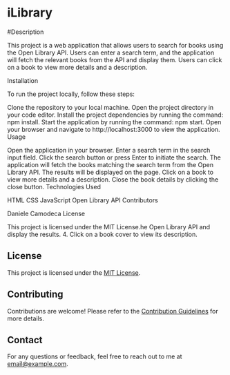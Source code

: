 # iLibrary
#Description

This project is a web application that allows users to search for books using the Open Library API. Users can enter a search term, and the application will fetch the relevant books from the API and display them. Users can click on a book to view more details and a description.

Installation

To run the project locally, follow these steps:

Clone the repository to your local machine.
Open the project directory in your code editor.
Install the project dependencies by running the command: npm install.
Start the application by running the command: npm start.
Open your browser and navigate to http://localhost:3000 to view the application.
Usage

Open the application in your browser.
Enter a search term in the search input field.
Click the search button or press Enter to initiate the search.
The application will fetch the books matching the search term from the Open Library API.
The results will be displayed on the page.
Click on a book to view more details and a description.
Close the book details by clicking the close button.
Technologies Used

HTML
CSS
JavaScript
Open Library API
Contributors

Daniele Camodeca
License

This project is licensed under the MIT License.he Open Library API and display the results.
4. Click on a book cover to view its description.

## License

This project is licensed under the [MIT License](LICENSE).

## Contributing

Contributions are welcome! Please refer to the [Contribution Guidelines](CONTRIBUTING.md) for more details.

## Contact

For any questions or feedback, feel free to reach out to me at [email@example.com](mailto:email@example.com).

